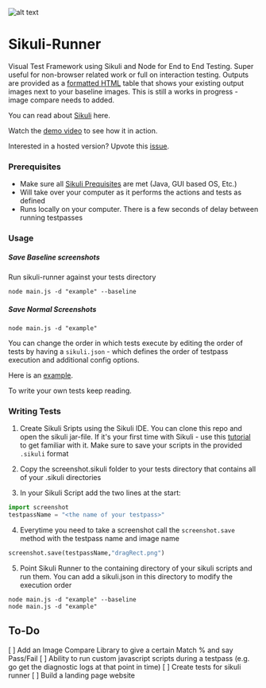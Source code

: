 ![alt text](https://github.com/rlingineni/Sikuli-Runner/blob/master/logo.png)

# Sikuli-Runner

Visual Test Framework using Sikuli and Node for End to End Testing. Super useful for non-browser related work or full on interaction testing. Outputs are provided as a [formatted HTML](https://htmlpreview.github.io/?https://github.com/rlingineni/Sikuli-Runner/blob/master/example/output.html) table that shows your existing output images next to your baseline images. This is still a works in progress -  image compare needs to added.

You can read about [Sikuli](http://sikulix.com/#home1) here.

Watch the [demo video](https://github.com/rlingineni/Sikuli-Runner/blob/master/sikuli-runner-demo.mov) to see how it in action.

Interested in a hosted version? Upvote this [issue](https://github.com/rlingineni/Sikuli-Runner/issues).

### Prerequisites

- Make sure all [Sikuli Prequisites](http://sikulix.com/quickstart/) are met (Java, GUI based OS, Etc.) 
- Will take over your computer as it performs the actions and tests as defined
- Runs locally on your computer. There is a few seconds of delay between running testpasses

### Usage

##### Save Baseline screenshots
Run sikuli-runner against your tests directory

```
node main.js -d "example" --baseline
```

##### Save Normal Screenshots
```
node main.js -d "example" 
```

You can change the order in which tests execute by editing the order of tests by having a `sikuli.json` - which defines the order of testpass execution and additional config options. 

Here is an [example](https://github.com/rlingineni/Sikuli-Runner/blob/master/example/sikuli.json). 

To write your own tests keep reading.

### Writing Tests

1. Create Sikuli Sripts using the Sikuli IDE. You can clone this repo and open the sikuli jar-file. If it's your first time with Sikuli - use this [tutorial](http://doc.sikuli.org/tutorials/sliders/sliders.html) to get familiar with it. Make sure to save your scripts in the provided `.sikuli` format


2. Copy the screenshot.sikuli folder to your tests directory that contains all of your .sikuli directories


3. In your Sikuli Script add the two lines at the start:

```python
import screenshot
testpassName = "<the name of your testpass>"
```

4. Everytime you need to take a screenshot call the `screenshot.save` method with the testpass name and image name

```python
screenshot.save(testpassName,"dragRect.png")
```

5. Point Sikuli Runner to the containing directory of your sikuli scripts and run them. You can add a sikuli.json in this directory to modify the execution order

```
node main.js -d "example" --baseline
node main.js -d "example"
```

## To-Do
[ ] Add an Image Compare Library to give a certain Match % and say Pass/Fail
[ ] Ability to run custom javascript scripts during a testpass (e.g. go get the diagnostic logs at that point in time)
[ ] Create tests for sikuli runner
[ ] Build a landing page website
